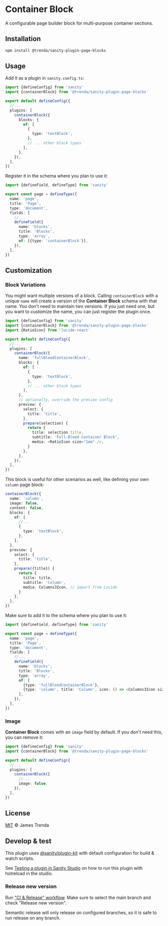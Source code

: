 # Container Block

A configurable page builder block for multi-purpose container sections.

## Installation

```sh
npm install @trenda/sanity-plugin-page-blocks
```

## Usage

Add it as a plugin in `sanity.config.ts`:

```ts
import {defineConfig} from 'sanity'
import {containerBlock} from '@trenda/sanity-plugin-page-blocks'

export default defineConfig({
  //...
  plugins: [
    containerBlock({
      blocks: {
        of: [
          {
            type: 'textBlock',
          },
          // ... other block types
        ],
      },
    }),
  ],
})
```

Register it in the schema where you plan to use it:

```ts
import {defineField, defineType} from 'sanity'

export const page = defineType({
  name: 'page',
  title: 'Page',
  type: 'document',
  fields: [
    //...
    defineField({
      name: 'blocks',
      title: 'Blocks',
      type: 'array',
      of: [{type: 'containerBlock'}],
    }),
  ],
})
```

## Customization

### Block Variations

You might want multiple versions of a block. Calling `containerBlock` with a unique `name` will create a version of the **Container Block** schema with that name. You don't need to maintain two versions. If you just need one, but you want to customize the name, you can just register the plugin once.

```ts
import {defineConfig} from 'sanity'
import {containerBlock} from '@trenda/sanity-plugin-page-blocks'
import {RatioIcon} from 'lucide-react'

export default defineConfig({
  //...
  plugins: [
    containerBlock({
      name: 'fullBleedContainerBlock',
      blocks: {
        of: [
          {
            type: 'textBlock',
          },
          // ... other block types
        ],
      },
      // optionally, override the preview config
      preview: {
        select: {
          title: 'title',
        },
        prepare(selection) {
          return {
            title: selection.title,
            subtitle: 'Full-Bleed Container Block',
            media: <RatioIcon size="1em" />,
          }
        },
      },
    }),
  ],
})
```

This block is useful for other scenarios as well, like defining your own `column` page block:

```ts
containerBlock({
  name: 'column',
  image: false,
  content: false,
  blocks: {
    of: [
      //...
      {
        type: 'textBlock',
      },
    ],
  },
  preview: {
    select: {
      title: 'title',
    },
    prepare({title}) {
      return {
        title: title,
        subtitle: 'Column',
        media: Columns3Icon, // import from Lucide
      }
    },
  },
})
```

Make sure to add it to the schema where you plan to use it:

```ts
import {defineField, defineType} from 'sanity'

export const page = defineType({
  name: 'page',
  title: 'Page',
  type: 'document',
  fields: [
    //...
    defineField({
      name: 'blocks',
      title: 'Blocks',
      type: 'array',
      of: [
        {type: 'fullBleedContainerBlock'},
        {type: 'column', title: 'Column', icon: () => <Columns3Icon size="1em" />}
      ],
    }),
  ],
})
```

### Image

**Container Block** comes with an `image` field by default. If you don't need this, you can remove it:

```ts
import {defineConfig} from 'sanity'
import {containerBlock} from '@trenda/sanity-plugin-page-blocks'

export default defineConfig({
  //...
  plugins: [
    containerBlock({
      //...
      image: false,
    }),
  ],
})
```

## License

[MIT](../../LICENSE) © James Trenda

## Develop & test

This plugin uses [@sanity/plugin-kit](https://github.com/sanity-io/plugin-kit)
with default configuration for build & watch scripts.

See [Testing a plugin in Sanity Studio](https://github.com/sanity-io/plugin-kit#testing-a-plugin-in-sanity-studio)
on how to run this plugin with hotreload in the studio.

### Release new version

Run ["CI & Release" workflow](TODO/actions/workflows/main.yml).
Make sure to select the main branch and check "Release new version".

Semantic release will only release on configured branches, so it is safe to run release on any branch.
